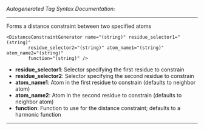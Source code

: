 _Autogenerated Tag Syntax Documentation:_

---
Forms a distance constraint between two specified atoms

```
<DistanceConstraintGenerator name="(string)" residue_selector1="(string)"
        residue_selector2="(string)" atom_name1="(string)" atom_name2="(string)"
        function="(string)" />
```

-   **residue_selector1**: Selector specifying the first residue to constrain
-   **residue_selector2**: Selector specifying the second residue to constrain
-   **atom_name1**: Atom in the first residue to constrain (defaults to neighbor atom)
-   **atom_name2**: Atom in the second residue to constrain (defaults to neighbor atom)
-   **function**: Function to use for the distance constraint; defaults to a harmonic function

---
